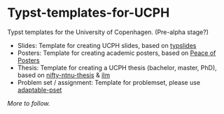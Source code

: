 # Typst-templates-for-UCPH
Typst templates for the University of Copenhagen. (Pre-alpha stage?)

- Slides: Template for creating UCPH slides, based on [typslides](https://github.com/manjavacas/typslides)
- Posters: Template for creating academic posters, based on [Peace of Posters](https://github.com/jonaspleyer/peace-of-posters)
- Thesis: Template for creating a UCPH thesis (bachelor, master, PhD), based on [nifty-ntnu-thesis](https://github.com/saimnaveediqbal/thesis-NTNU-typst) & [ilm](https://github.com/talal/ilm)
- Problem set / assignment: Template for problemset, please use [adaptable-pset](https://github.com/stuxf/adaptable-pset) 

_More to follow._
